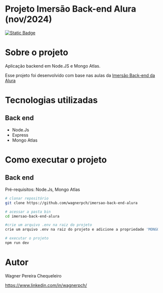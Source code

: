 # Projeto Imersão Back-end Alura (nov/2024)

[![Static Badge](https://img.shields.io/badge/license-GNU-green)](https://github.com/wagnerchc/chess-system-java/blob/master/LICENSE)

# Sobre o projeto

Aplicação backend em Node.JS e Mongo Atlas.

Esse projeto foi desenvolvido com base nas aulas da <a href="https://www.alura.com.br/podcast/hipsterstech-carreira-back-end-e-imersao-node-js-hipsters-ponto-tech-436-a9476?srsltid=AfmBOoqXp63wTXx3FgJK6_BuSWV-vPheJo61gCYjuqREoaESkoaxwwCB" target="_blank">Imersão Back-end da Alura</a>

# Tecnologias utilizadas

## Back end

- Node.Js
- Express
- Mongo Atlas

# Como executar o projeto

## Back end

Pré-requisitos: Node.Js, Mongo Atlas

```bash
# clonar repositório
git clone https://github.com/wagnerpch/imersao-back-end-alura

# acessar a pasta bin
cd imersao-back-end-alura

#crie um arquivo .env na raiz do projeto
crie um arquivo .env na raiz do projeto e adicione a propriedade 'MONGO_URI'

# executar o projeto
npm run dev
```
# Autor

Wagner Pereira Chequeleiro

https://www.linkedin.com/in/wagnerpch/
